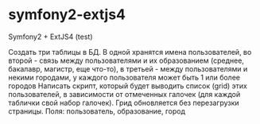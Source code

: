 symfony2-extjs4
===============

Symfony2  + ExtJS4 (test)

Создать три таблицы в БД. В одной хранятся имена пользователей, во второй - связь между пользователями и их образованием (среднее, бакалавр, магистр, еще что-то), в третьей - между пользователями и некими городами, у каждого пользователя может быть 1 или более городов
Написать скрипт, который будет выводить список (grid) этих пользователей, в зависимости от отмеченных галочек (для каждой таблички свой набор галочек). Грид обновляется без перезагрузки страницы. Поля: пользователь, образование, город
